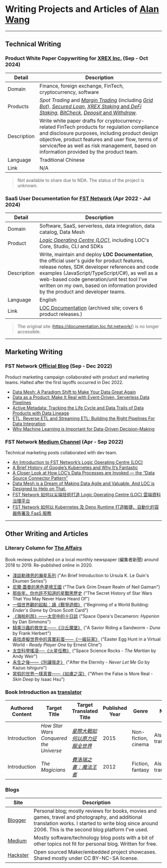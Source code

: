# Writing Projects and Articles of [Alan Wang](https://github.com/alankrantas)

---

## Technical Writing

### Product White Paper Copywriting for [XREX Inc.](https://xrex.io/) (Sep - Oct 2024)

| Detail | Description |
| --- | --- |
| Domain | Finance, foreign exchange, FinTech, cryptocurrency, software |
| Products | _Spot Trading_ and [_Margin Trading_](https://support.xrex.io/en/collections/6032284-margin-trading) (including [_Grid Bot_](https://support.xrex.io/en/collections/4080296-grid-trading)), [_Secured Loan_](https://support.xrex.io/en/articles/7322871-what-is-crypto-secured-loan), [_XREX Staking_ and _DeFi Staking_](https://support.xrex.io/en/articles/6034478-what-is-staking), [_BitCheck_](https://support.xrex.io/en/collections/3064945-bitcheck), [_Deposit_ and _Withdraw_](https://support.xrex.io/en/collections/2683050-deposit-and-withdraw). |
| Description | Write white paper drafts for cryptocurrency-related FinTech products for regulation compliance and disclosure purposes, including product design objective, product features and user flow, terms of service/fee as well as risk management, based on information provided by the product team. |
| Language | Traditional Chinese |
| Link | N/A |

> Not available to share due to NDA. The status of the project is unknown. 

### SaaS User Documentation for [FST Network](https://www.fst.network/) (Apr 2022 - Jul 2024)

| Detail | Description |
| --- | --- |
| Domain | Software, SaaS, serverless, data integration, data catalog, Data Mesh |
| Product | [_Logic Operating Centre (LOC)_](https://www.fst.network/logic-operation-centre), including LOC's Core, Studio, CLI and SDKs |
| Description | Write, maintain and deploy **LOC Documentation**, the official user's guide for product features, release notes, SDK developer references and code examples (JavaScript/TypeScript/C#), as well as a web-based code generation/unit test tool I've written on my own, based on information provided by the product and developer teams. |
| Language | English |
| Link | [LOC Documentation](https://loc-documentation.vercel.app/) (archived site; covers 6 product releases.) |

> The original site (https://documentation.loc.fst.network/) is no longer accessible.

---

## Marketing Writing

### FST Network [Official Blog](https://www.fst.network/blog) (Sep - Dec 2022)

Product marketing campaign collaborated with product and marketing teams. Halted after the first layoffs occurred in Dec 2022.

- [Data Mesh: A Paradigm Shift to Make Your Data Great Again](https://www.fst.network/post/data-mesh)
- [Data as a Product: Make It Real with Event-Driven, Serverless Data Pipelines](https://www.fst.network/post/data-product)
- [Active Metadata: Tracking the Life Cycle and Data Trails of Data Products with Data Lineage](https://www.fst.network/post/active-metadata)
- [ETL, Reverse ETL and Streaming ETL: Building the Right Pipelines For Data Integration](https://www.fst.network/post/etl-reverse-etl-streaming-etl)
- [Why Machine Learning is Important for Data-Driven Decision-Making](https://www.fst.network/post/machine-learning)

### FST Network [Medium Channel](https://medium.com/fstnetwork) (Apr - Sep 2022)

Technical marketing posts collaborated with dev team.

- [An Introduction to FST Network’s Logic Operating Centre (LOC)](https://medium.com/fstnetwork/an-introduction-to-fst-networks-logic-operation-centre-loc-d6b965c47595)
- [A Brief History of Google’s Kubernetes and Why It’s Fantastic](https://medium.com/fstnetwork/a-brief-history-of-googles-kubernetes-and-why-it-s-fantastic-658ad4248e3)
- [A Closer Look at How LOC’s Data Processes are Invoked — the “Data Source Connector Pattern”](https://medium.com/fstnetwork/a-closer-look-at-how-locs-data-processes-are-invoked-the-data-source-connector-pattern-11c66eee1ff8)
- [Data Mesh is a Dream of Making Data Agile and Valuable. And LOC is Designed to Help on That.](https://medium.com/fstnetwork/data-mesh-is-a-dream-of-making-data-agile-and-valuable-and-loc-is-designed-to-help-on-that-f071ef1b3c0f)
- [FST Network 如何以尖端技術打造 Logic Operating Centre (LOC) 雲端資料治理平台](https://medium.com/fstnetwork/fst-network-%E5%A6%82%E4%BD%95%E4%BB%A5%E5%B0%96%E7%AB%AF%E6%8A%80%E8%A1%93%E6%89%93%E9%80%A0-logic-operation-centre-loc-%E9%9B%B2%E7%AB%AF%E8%B3%87%E6%96%99%E6%B2%BB%E7%90%86%E5%B9%B3%E5%8F%B0-traditional-chinese-blog-1-94207159dc71)
- [FST Network 如何以 Kubernetes 及 Deno Runtime 打造敏捷、自動化的容器佈署及 FaaS 服務](https://medium.com/fstnetwork/fst-loc-%E5%A6%82%E4%BD%95%E4%BB%A5-kubernetes-%E5%8F%8A-deno-runtime-%E6%89%93%E9%80%A0%E6%95%8F%E6%8D%B7-%E8%87%AA%E5%8B%95%E5%8C%96%E7%9A%84%E5%AE%B9%E5%99%A8%E4%BD%88%E7%BD%B2%E5%8F%8A-faas-%E6%9C%8D%E5%8B%99-tradition-chinese-blog-2-37231d2e76fb)

---

## Other Writing and Articles

### Literary Column for [The Affairs](https://www.theaffairs.com/)

Book reviews published on a local monthly newspaper (編集者新聞) around 2018 to 2019. Re-published online in 2020.

- [淺談勒瑰恩的瀚星系列](https://www.theaffairs.com/%e6%b7%ba%e8%ab%87%e5%8b%92%e7%91%b0%e6%81%a9%e7%9a%84%e7%80%9a%e6%98%9f%e7%b3%bb%e5%88%97/) ("An Brief Introduction to Ursula K. Le Guin's Ekumen Series")
- [尼爾‧蓋曼的黑色夢境王國](https://www.theaffairs.com/%e5%b0%bc%e7%88%be%e2%80%a7%e8%93%8b%e6%9b%bc%e7%9a%84%e9%bb%91%e8%89%b2%e5%a4%a2%e5%a2%83%e7%8e%8b%e5%9c%8b/) ("The Dark Grim Dream Realm of Neil Gaiman")
- [那些年，你也許不知道的星戰黑歷史](https://www.theaffairs.com/%e9%82%a3%e4%ba%9b%e5%b9%b4%ef%bc%8c%e4%bd%a0%e4%b9%9f%e8%a8%b1%e4%b8%8d%e7%9f%a5%e9%81%93%e7%9a%84%e6%98%9f%e6%88%b0%e9%bb%91%e6%ad%b7%e5%8f%b2/) ("The Secret History of Star Wars That You May Never Have Heard Of")
- [一個世界觀的起點：讀《戰爭遊戲》](https://www.theaffairs.com/%E4%B8%80%E5%80%8B%E4%B8%96%E7%95%8C%E8%A7%80%E7%9A%84%E8%B5%B7%E9%BB%9E%EF%BC%9A%E8%AE%80%E3%80%8A%E6%88%B0%E7%88%AD%E9%81%8A%E6%88%B2%E3%80%8B/) ("Beginning of a World Building: _Ender's Game_ by Orson Scott Card")
- [《海柏利昂》——太空中的十日談](https://www.theaffairs.com/%E3%80%8A%E6%B5%B7%E6%9F%8F%E5%88%A9%E6%98%82%E3%80%8B-%E5%A4%AA%E7%A9%BA%E4%B8%AD%E7%9A%84%E5%8D%81%E6%97%A5%E8%AB%87/) ("Space Opera's Decameron: _Hyperion_ by Dan Simmons")
- [騎乘沙蟲的救世主——《沙丘魔堡》](https://www.theaffairs.com/%E9%A8%8E%E4%B9%98%E6%B2%99%E8%9F%B2%E7%9A%84%E6%95%91%E4%B8%96%E4%B8%BB-%E3%80%8A%E6%B2%99%E4%B8%98%E9%AD%94%E5%A0%A1%E3%80%8B/) ("A Savior Riding a Sandworm - _Dune_ by Frank Herbert")
- [尋找虛擬世界中的真實彩蛋——《一級玩家》](https://www.theaffairs.com/%E5%B0%8B%E6%89%BE%E8%99%9B%E6%93%AC%E4%B8%96%E7%95%8C%E4%B8%AD%E7%9A%84%E7%9C%9F%E5%AF%A6%E5%BD%A9%E8%9B%8B-%E3%80%8A%E4%B8%80%E7%B4%9A%E7%8E%A9%E5%AE%B6%E3%80%8B/) ("Easter Egg Hunt in a Virtual World - _Ready Player One_ by Ernest Cline")
- [太空科學搖滾──《火星任務》](https://www.theaffairs.com/%E5%A4%AA%E7%A9%BA%E7%A7%91%E5%AD%B8%E6%90%96%E6%BB%BE%E2%94%80%E2%94%80%E3%80%8A%E7%81%AB%E6%98%9F%E4%BB%BB%E5%8B%99%E3%80%8B/) ("Space Science Rocks - _The Martian_ by Andy Weir")
- [永生之後——《別讓我走》](https://www.theaffairs.com/%E6%B0%B8%E7%94%9F%E4%B9%8B%E5%BE%8C-%E3%80%8A%E5%88%A5%E8%AE%93%E6%88%91%E8%B5%B0%E3%80%8B/) ("After the Eternity - _Never Let Me Go_ by Kazuo Ishiguro")
- [當假的世界一樣真實——《如膚之深》](https://www.theaffairs.com/%E7%95%B6%E5%81%87%E7%9A%84%E4%B8%96%E7%95%8C%E4%B8%80%E6%A8%A3%E7%9C%9F%E5%AF%A6-%E3%80%8A%E5%A6%82%E8%86%9A%E4%B9%8B%E6%B7%B1%E3%80%8B/) ("When the False is More Real - _Skin Deep_ by Isaac Hsu")

### Book Introduction as [translator](https://github.com/alankrantas/alankrantas/blob/main/works/published.md#translated-titles)

| Authored Content | Target Title | Target Translated Title | Published Year | Genre | Note |
| --- | --- | --- | --- | --- | --- |
| Introduction | _How Star Wars Conquered the Universe_ | [_星際大戰如何以原力征服全世界_](https://www.books.com.tw/products/0010694382?sloc=main) | 2015 | Non-fiction, cinema | Also the translator |
| Introduction | _The Magicians_ | [_費洛瑞之書：魔法王者_](https://www.books.com.tw/products/0010560180?sloc=main) | 2012 | Fiction, fantasy | Also the translator |

### Blogs

| Site | Description |
| --- | --- |
| [Blogger](https://krantasblog.blogspot.com/) | Personal blog; mostly reviews for books, movies and games, travel and photography, and additional translation works. I started to write blog since around 2006. This is the second blog platform I've used. |
| [Medium](https://alankrantas.medium.com/) | Mostly software/technology blog posts with a bit of other topics not fit for personal blog. Written for free. |
| [Hackster](https://www.hackster.io/alankrantas) | Open sourced Maker/embedded project showcases. Shared mostly under CC BY-NC-SA license. |
